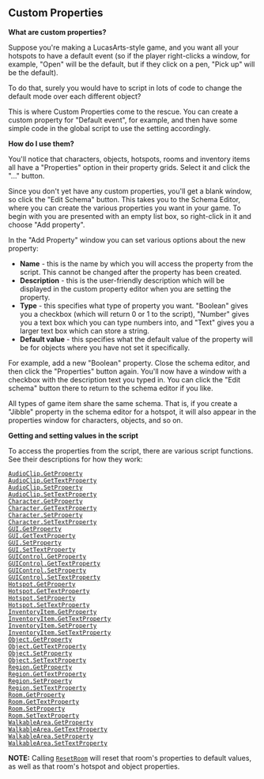 ## Custom Properties

**What are custom properties?**

Suppose you're making a LucasArts-style game, and you want all your
hotspots to have a default event (so if the player right-clicks a
window, for example, "Open" will be the default, but if they click on a
pen, "Pick up" will be the default).

To do that, surely you would have to script in lots of code to change
the default mode over each different object?

This is where Custom Properties come to the rescue. You can create a
custom property for "Default event", for example, and then have some
simple code in the global script to use the setting accordingly.

**How do I use them?**

You'll notice that characters, objects, hotspots, rooms and inventory
items all have a "Properties" option in their property grids. Select it
and click the "..." button.

Since you don't yet have any custom properties, you'll get a blank
window, so click the "Edit Schema" button. This takes you to the Schema
Editor, where you can create the various properties you want in your
game. To begin with you are presented with an empty list box, so
right-click in it and choose "Add property".

In the "Add Property" window you can set various options about the new
property:

-   **Name** - this is the name by which you will access the property
    from the script. This cannot be changed after the property has
    been created.
-   **Description** - this is the user-friendly description which will
    be displayed in the custom property editor when you are setting
    the property.
-   **Type** - this specifies what type of property you want. "Boolean"
    gives you a checkbox (which will return 0 or 1 to the script),
    "Number" gives you a text box which you can type numbers into, and
    "Text" gives you a larger text box which can store a string.
-   **Default value** - this specifies what the default value of the
    property will be for objects where you have not set it specifically.

For example, add a new "Boolean" property. Close the schema editor, and
then click the "Properties" button again. You'll now have a window with
a checkbox with the description text you typed in. You can click the
"Edit schema" button there to return to the schema editor if you like.

All types of game item share the same schema. That is, if you create a
"Jibble" property in the schema editor for a hotspot, it will also
appear in the properties window for characters, objects, and so on.

**Getting and setting values in the script**

To access the properties from the script, there are various script
functions. See their descriptions for how they work:

[`AudioClip.GetProperty`](AudioClip#audioclipgetproperty)<br>
[`AudioClip.GetTextProperty`](AudioClip#audioclipgettextproperty)<br>
[`AudioClip.SetProperty`](AudioClip#audioclipsetproperty)<br>
[`AudioClip.SetTextProperty`](AudioClip#audioclipsettextproperty)<br>
[`Character.GetProperty`](Character#charactergetproperty)<br>
[`Character.GetTextProperty`](Character#charactergettextproperty)<br>
[`Character.SetProperty`](Character#charactersetproperty)<br>
[`Character.SetTextProperty`](Character#charactersettextproperty)<br>
[`GUI.GetProperty`](GUI#guigetproperty)<br>
[`GUI.GetTextProperty`](GUI#guigettextproperty)<br>
[`GUI.SetProperty`](GUI#guisetproperty)<br>
[`GUI.SetTextProperty`](GUI#guisettextproperty)<br>
[`GUIControl.GetProperty`](GUIControl#guicontrolgetproperty)<br>
[`GUIControl.GetTextProperty`](GUIControl#guicontrolgettextproperty)<br>
[`GUIControl.SetProperty`](GUIControl#guicontrolsetproperty)<br>
[`GUIControl.SetTextProperty`](GUIControl#guicontrolsettextproperty)<br>
[`Hotspot.GetProperty`](Hotspot#hotspotgetproperty)<br>
[`Hotspot.GetTextProperty`](Hotspot#hotspotgettextproperty)<br>
[`Hotspot.SetProperty`](Hotspot#hotspotsetproperty)<br>
[`Hotspot.SetTextProperty`](Hotspot#hotspotsettextproperty)<br>
[`InventoryItem.GetProperty`](InventoryItem#inventoryitemgetproperty)<br>
[`InventoryItem.GetTextProperty`](InventoryItem#inventoryitemgettextproperty)<br>
[`InventoryItem.SetProperty`](InventoryItem#inventoryitemsetproperty)<br>
[`InventoryItem.SetTextProperty`](InventoryItem#inventoryitemsettextproperty)<br>
[`Object.GetProperty`](Object#objectgetproperty)<br>
[`Object.GetTextProperty`](Object#objectgettextproperty)<br>
[`Object.SetProperty`](Object#objectsetproperty)<br>
[`Object.SetTextProperty`](Object#objectsettextproperty)<br>
[`Region.GetProperty`](Region#regiongetproperty)<br>
[`Region.GetTextProperty`](Region#regiongettextproperty)<br>
[`Region.SetProperty`](Region#regionsetproperty)<br>
[`Region.SetTextProperty`](Region#regionsettextproperty)<br>
[`Room.GetProperty`](Room#roomgetproperty)<br>
[`Room.GetTextProperty`](Room#roomgettextproperty)<br>
[`Room.SetProperty`](Room#roomsetproperty)<br>
[`Room.SetTextProperty`](Room#roomsettextproperty)<br>
[`WalkableArea.GetProperty`](WalkableArea#walkableareagetproperty)<br>
[`WalkableArea.GetTextProperty`](WalkableArea#walkableareagettextproperty)<br>
[`WalkableArea.SetProperty`](WalkableArea#walkableareasetproperty)<br>
[`WalkableArea.SetTextProperty`](WalkableArea#walkableareasettextproperty)

**NOTE:** Calling [`ResetRoom`](Globalfunctions_Room#resetroom) will reset that
room's properties to default values, as well as that room's hotspot and
object properties.
